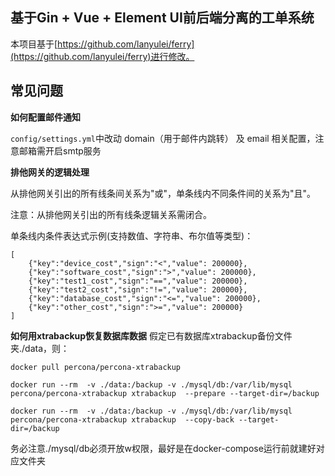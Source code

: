 ## 基于Gin + Vue + Element UI前后端分离的工单系统

本项目基于[https://github.com/lanyulei/ferry](https://github.com/lanyulei/ferry)进行修改。

## 常见问题
**如何配置邮件通知**

```config/settings.yml```中改动 domain（用于邮件内跳转） 及 email 相关配置，注意邮箱需开启smtp服务


**排他网关的逻辑处理**

从排他网关引出的所有线条间关系为"或"，单条线内不同条件间的关系为"且"。

注意：从排他网关引出的所有线条逻辑关系需闭合。

单条线内条件表达式示例(支持数值、字符串、布尔值等类型)：

```
[
    {"key":"device_cost","sign":"<","value": 200000},
    {"key":"software_cost","sign":">","value": 200000},
    {"key":"test1_cost","sign":"==","value": 200000},
    {"key":"test2_cost","sign":"!=","value": 200000},
    {"key":"database_cost","sign":"<=","value": 200000},
    {"key":"other_cost","sign":">=","value": 200000}
]
```


**如何用xtrabackup恢复数据库数据**
假定已有数据库xtrabackup备份文件夹./data，则：
```
docker pull percona/percona-xtrabackup

docker run --rm  -v ./data:/backup -v ./mysql/db:/var/lib/mysql percona/percona-xtrabackup xtrabackup  --prepare --target-dir=/backup

docker run --rm  -v ./data:/backup -v ./mysql/db:/var/lib/mysql percona/percona-xtrabackup xtrabackup  --copy-back --target-dir=/backup
```
务必注意./mysql/db必须开放w权限，最好是在docker-compose运行前就建好对应文件夹